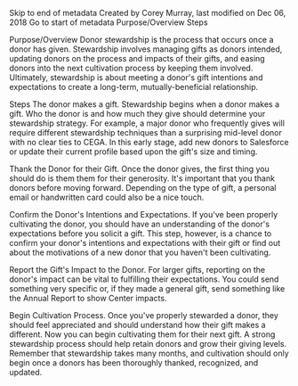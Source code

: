 Skip to end of metadata Created by Corey Murray, last modified on Dec
06, 2018 Go to start of metadata Purpose/Overview Steps

Purpose/Overview Donor stewardship is the process that occurs once a
donor has given. Stewardship involves managing gifts as donors intended,
updating donors on the process and impacts of their gifts, and easing
donors into the next cultivation process by keeping them involved.
Ultimately, stewardship is about meeting a donor\'s gift intentions and
expectations to create a long-term, mutually-beneficial relationship.

Steps The donor makes a gift. Stewardship begins when a donor makes a
gift. Who the donor is and how much they give should determine your
stewardship strategy. For example, a major donor who frequently gives
will require different stewardship techniques than a surprising
mid-level donor with no clear ties to CEGA. In this early stage, add new
donors to Salesforce or update their current profile based upon the
gift\'s size and timing.

Thank the Donor for their Gift. Once the donor gives, the first thing
you should do is them them for their generosity. It\'s important that
you thank donors before moving forward. Depending on the type of gift, a
personal email or handwritten card could also be a nice touch.

Confirm the Donor\'s Intentions and Expectations. If you\'ve been
properly cultivating the donor, you should have an understanding of the
donor\'s expectations before you solicit a gift. This step, however, is
a chance to confirm your donor\'s intentions and expectations with their
gift or find out about the motivations of a new donor that you haven\'t
been cultivating.

Report the Gift\'s Impact to the Donor. For larger gifts, reporting on
the donor\'s impact can be vital to fulfilling their expectations. You
could send something very specific or, if they made a general gift, send
something like the Annual Report to show Center impacts.

Begin Cultivation Process. Once you\'ve properly stewarded a donor, they
should feel appreciated and should understand how their gift makes a
different. Now you can begin cultivating them for their next gift. A
strong stewardship process should help retain donors and grow their
giving levels. Remember that stewardship takes many months, and
cultivation should only begin once a donors has been thoroughly thanked,
recognized, and updated.
